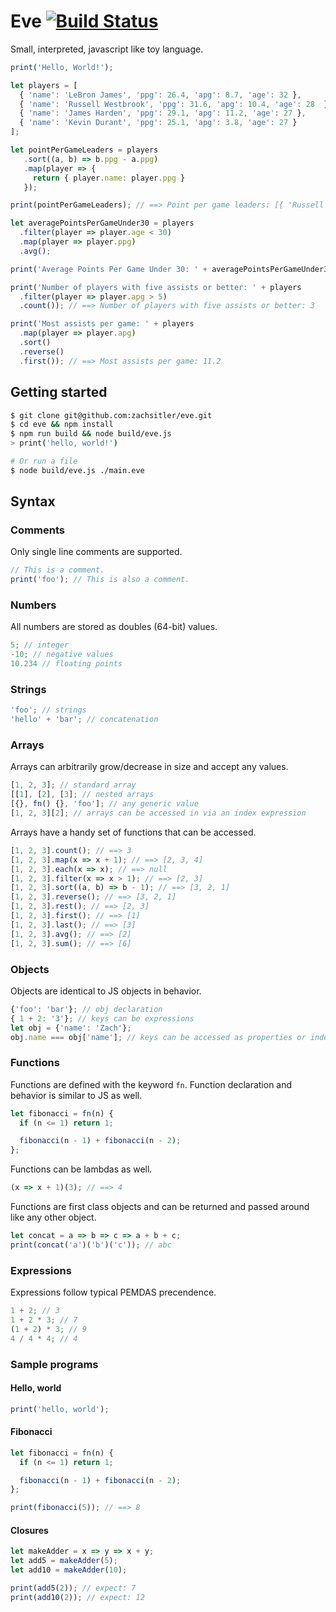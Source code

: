 # Eve [![Build Status](https://travis-ci.com/zachsitler/eve.svg?token=jM57TwesxyoNy8ahi5gJ&branch=master)](https://travis-ci.com/zachsitler/eve)

Small, interpreted, javascript like toy language.

```js
print('Hello, World!');

let players = [
  { 'name': 'LeBron James', 'ppg': 26.4, 'apg': 8.7, 'age': 32 },
  { 'name': 'Russell Westbrook', 'ppg': 31.6, 'apg': 10.4, 'age': 28  },
  { 'name': 'James Harden', 'ppg': 29.1, 'apg': 11.2, 'age': 27 },
  { 'name': 'Kevin Durant', 'ppg': 25.1, 'apg': 3.8, 'age': 27 }
];

let pointPerGameLeaders = players
   .sort((a, b) => b.ppg - a.ppg)
   .map(player => {
     return { player.name: player.ppg }
   });

print(pointPerGameLeaders); // ==> Point per game leaders: [{ 'Russell Westbrook': 31.6 }, ... ]

let averagePointsPerGameUnder30 = players
  .filter(player => player.age < 30)
  .map(player => player.ppg)
  .avg();

print('Average Points Per Game Under 30: ' + averagePointsPerGameUnder30); // ==> ...: 28.6

print('Number of players with five assists or better: ' + players
  .filter(player => player.apg > 5)
  .count()); // ==> Number of players with five assists or better: 3

print('Most assists per game: ' + players
  .map(player => player.apg)
  .sort()
  .reverse()
  .first()); // ==> Most assists per game: 11.2
```

## Getting started
```sh
$ git clone git@github.com:zachsitler/eve.git
$ cd eve && npm install
$ npm run build && node build/eve.js
> print('hello, world!')

# Or run a file
$ node build/eve.js ./main.eve
```


## Syntax

### Comments

Only single line comments are supported.
```js
// This is a comment.
print('foo'); // This is also a comment.
```

### Numbers

All numbers are stored as doubles (64-bit) values.
```js
5; // integer
-10; // negative values
10.234 // floating points
```

### Strings
```js
'foo'; // strings
'hello' + 'bar'; // concatenation
```

### Arrays

Arrays can arbitrarily grow/decrease in size and accept any values.
```js
[1, 2, 3]; // standard array
[[1], [2], [3]; // nested arrays
[{}, fn() {}, 'foo']; // any generic value
[1, 2, 3][2]; // arrays can be accessed in via an index expression
```

Arrays have a handy set of functions that can be accessed.
```js
[1, 2, 3].count(); // ==> 3
[1, 2, 3].map(x => x + 1); // ==> [2, 3, 4]
[1, 2, 3].each(x => x); // ==> null
[1, 2, 3].filter(x => x > 1); // ==> [2, 3]
[1, 2, 3].sort((a, b) => b - 1); // ==> [3, 2, 1]
[1, 2, 3].reverse(); // ==> [3, 2, 1]
[1, 2, 3].rest(); // ==> [2, 3]
[1, 2, 3].first(); // ==> [1]
[1, 2, 3].last(); // ==> [3]
[1, 2, 3].avg(); // ==> [2]
[1, 2, 3].sum(); // ==> [6]
```

### Objects

Objects are identical to JS objects in behavior.
```js
{'foo': 'bar'}; // obj declaration
{ 1 + 2: '3'}; // keys can be expressions
let obj = {'name': 'Zach'};
obj.name === obj['name']; // keys can be accessed as properties or index expressions
```

### Functions

Functions are defined with the keyword `fn`. Function declaration and
behavior is similar to JS as well.
```js
let fibonacci = fn(n) {
  if (n <= 1) return 1;

  fibonacci(n - 1) + fibonacci(n - 2);
};
```

Functions can be lambdas as well.
```js
(x => x + 1)(3); // ==> 4
```

Functions are first class objects and can be returned and passed around like any other object.
```js
let concat = a => b => c => a + b + c;
print(concat('a')('b')('c')); // abc
```

### Expressions

Expressions follow typical PEMDAS precendence.
```js
1 + 2; // 3
1 + 2 * 3; // 7
(1 + 2) * 3; // 9
4 / 4 * 4; // 4
```

### Sample programs

#### Hello, world
```js
print('hello, world');
```

#### Fibonacci
```js
let fibonacci = fn(n) {
  if (n <= 1) return 1;

  fibonacci(n - 1) + fibonacci(n - 2);
};

print(fibonacci(5)); // ==> 8
```

#### Closures
```js
let makeAdder = x => y => x + y;
let add5 = makeAdder(5);
let add10 = makeAdder(10);

print(add5(2)); // expect: 7
print(add10(2)); // expect: 12
```
